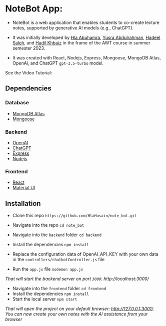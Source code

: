 # NoteBot App:
* NoteBot is a web application that enables students to co-create lecture notes, supported by generative AI models (e.g., ChatGPT).

* It was initially developed by [Hla Abuhamra](https://github.com/HlaHusain), [Yusra Abdulrahman](https://github.com/Yusra-3033), [Hadeel Saleh](https://github.com/hadeelalzenaty-web), and [Hadil Khbaiz]() in the frame of the AWT course in summer semester 2023.

* It was created with React, Nodejs, Express, Mongoose, MongoDB Atlas, OpenAi, and ChatGPT `gpt-3.5-turbo` model.



See the Video Tutorial: <br />


## Dependencies
### Database
* [MongoDB Atlas](https://www.mongodb.com/atlas)
* [Mongoose](https://mongoosejs.com/)

### Backend
* [OpenAI](https://openai.com/)
* [ChatGPT](https://platform.openai.com/)
* [Express](https://expressjs.com/en)
* [Nodejs](https://nodejs.org/en)

### Frontend
* [React](https://react.dev/)
* [Material UI](https://vitejs.dev/)

## Installation
* Clone this repo `https://github.com/HlaHusain/note_bot.git`
* Navigate into the repo `cd note_bot`

* Navigate into the `backend` folder `cd backend`
* Install the dependencies ``npm install``
* Replace the configuration data of OpenAI_API_KEY with your own data in the `controllers/chatbotController.js` file
* Run the `app.js` file `nodemon app.js`

*That will start the backend server on port `3000`: http://localhost:3000/*

* Navigate into the `frontend` folder `cd frontend`
* Install the dependencies ``npm install``
* Start the local server ``npm start``

*That will open the project on your default browser: http://127.0.0.1:3001/. You can now create your own notes with the AI assistance from your browser*
